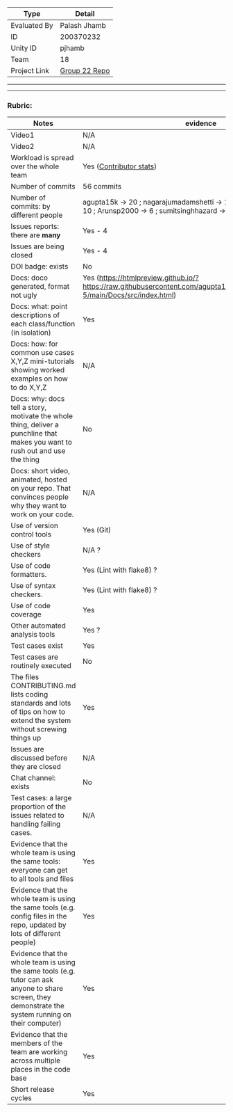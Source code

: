 |Type| Detail|
|--------|-------|
| Evaluated By | Palash Jhamb |
| ID | 200370232 |
| Unity ID | pjhamb |
| Team | 18 |
| Project Link | [Group 22 Repo](https://github.com/agupta15k/ncsu_se_fall22_22_hw2-5) |

******
******

### Rubric:

|Notes|evidence|
|-----|---------|
|Video1| N/A | 
|Video2| N/A | 
|Workload is spread over the whole team | Yes ([Contributor stats](https://github.com/agupta15k/ncsu_se_fall22_22_hw2-5/graphs/contributors)) |
|Number of commits| 56 commits |
|Number of commits: by different people| agupta15k -> 20 ; nagarajumadamshetti -> 13 ; allcontributors[bot] -> 10 ; Arunsp2000 -> 6 ; sumitsinghhazard -> 4 ; nitesh31mishra -> 3 |
|Issues reports: there are **many**| Yes - 4 |
|Issues are being closed| Yes - 4 |
|DOI badge: exists| No  |
|Docs: doco generated, format not ugly | Yes (https://htmlpreview.github.io/?https://raw.githubusercontent.com/agupta15k/ncsu_se_fall22_22_hw2-5/main/Docs/src/index.html)|
|Docs: what: point descriptions of each class/function (in isolation) | Yes |
|Docs: how: for common use cases X,Y,Z mini-tutorials showing worked examples on how to do X,Y,Z| N/A | 
|Docs: why: docs tell a story, motivate the whole thing, deliver a punchline that makes you want to rush out and use the thing| No |
|Docs: short video, animated, hosted on your repo. That convinces people why they want to work on your code.| N/A |
|Use of version control tools| Yes (Git) |
|Use of style checkers | N/A ? |
|Use of code formatters. | Yes (Lint with flake8) ? |
|Use of syntax checkers. | Yes (Lint with flake8)  ?|
|Use of code coverage | Yes |
|Other automated analysis tools| Yes ? |
|Test cases exist| Yes |
|Test cases are routinely executed| No |
|The files CONTRIBUTING.md lists coding standards and lots of tips on how to extend the system without screwing things up| Yes |
|Issues are discussed before they are closed| N/A |
|Chat channel: exists| No |
|Test cases: a large proportion of the issues related to handling failing cases.| N/A |
|Evidence that the whole team is using the same tools: everyone can get to all tools and files| Yes |
|Evidence that the whole team is using the same tools (e.g. config files in the repo, updated by lots of different people)| Yes |
|Evidence that the whole team is using the same tools (e.g. tutor can ask anyone to share screen, they demonstrate the system running on their computer)| Yes |
|Evidence that the members of the team are working across multiple places in the code base| Yes |
|Short release cycles | Yes |
